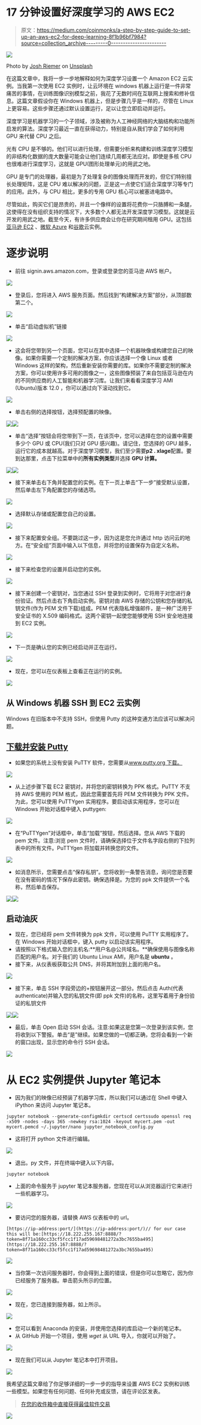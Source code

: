 # 17 分钟设置好深度学习的 AWS EC2

> 原文：<https://medium.com/coinmonks/a-step-by-step-guide-to-set-up-an-aws-ec2-for-deep-learning-8f1b96bf7984?source=collection_archive---------0----------------------->

![](img/1b50899cf15727faea70a6f9cb1fd7f2.png)

Photo by [Josh Riemer](https://unsplash.com/@joshriemer?utm_source=medium&utm_medium=referral) on [Unsplash](https://unsplash.com?utm_source=medium&utm_medium=referral)

在这篇文章中，我将一步一步地解释如何为深度学习设置一个 Amazon EC2 云实例。当我第一次使用 EC2 实例时，让云环境在 windows 机器上运行是一件非常痛苦的事情，在训练图像识别模型之前，我花了无数时间在互联网上搜索和修补信息。这篇文章假设你在 Windows 机器上，但是步骤几乎是一样的，尽管在 Linux 上更容易。这些步骤还通过默认设置运行，足以让您立即启动并运行。

深度学习是机器学习的一个子领域，涉及被称为人工神经网络的大脑结构和功能所启发的算法。深度学习最近一直在获得动力，特别是自从我们学会了如何利用 GPU 来代替 CPU 之后。

光有 CPU 是不够的。他们可以进行处理，但需要分析来构建和训练深度学习模型的非结构化数据的庞大数量可能会让他们连续几周都无法应对。即使是多核 CPU 也很难进行深度学习，这就是 GPU(图形处理单元)的用武之地。

GPU 是专门的处理器，最初是为了处理复杂的图像处理而开发的，但它们特别擅长处理矩阵，这是 CPU 难以解决的问题，正是这一点使它们适合深度学习等专门的应用。此外，与 CPU 相比，更多的专用 GPU 核心可以被塞进电路中。

尽管如此，购买它们是昂贵的，并且一个像样的设置将花费你一只胳膊和一条腿，这使得在没有组织支持的情况下，大多数个人都无法开发深度学习模型。这就是云开发的用武之地。截至今天，有许多供应商会让你在研究期间租用 GPU。这包括[亚马逊 EC2](https://aws.amazon.com/machine-learning/amis/) 、[微软 Azure](https://azure.microsoft.com/en-us/trial/get-started-machine-learning/) 和[谷歌](https://cloud.google.com/ml-engine/docs/tensorflow/using-gpus)云实例。

# 逐步说明

*   前往 signin.aws.amazon.com，登录或登录您的亚马逊 AWS 帐户。

![](img/adc4a3ef697cf340701a1c7e6bdc4878.png)

*   登录后，您将进入 AWS 服务页面。然后找到“构建解决方案”部分，从顶部数第二个。

![](img/baa5b694105d6138bf60a70cea1f4d1a.png)

*   单击“启动虚拟机”链接

![](img/8dcc1416c5cd409530e4c6faa87ccc2c.png)

*   这会将您带到另一个页面，您可以在其中选择一个机器映像或构建您自己的映像。如果你需要一个定制的解决方案，你应该选择一个像 Linux 或者 Windows 这样的架构，然后重新安装你需要的库。如果你不需要定制的解决方案，你可以使用许多可用的图像之一，这些图像预装了来自包括亚马逊在内的不同供应商的人工智能和机器学习库。让我们来看看深度学习 AMI (Ubuntu)版本 12.0 ，你可以通过向下滚动找到它。

![](img/dbf5fec0164e01439b26e85617946179.png)

*   单击右侧的选择按钮，选择预配置的映像。

![](img/dca83e498ffcfa2f41d90192510eec40.png)![](img/5b26e49f153c2ba3b466cea4416834f2.png)

*   单击“选择”按钮会将您带到下一页，在该页中，您可以选择在您的设置中需要多少个 GPU 或 CPU(我们只对 GPU 感兴趣)。请记住，您选择的 GPU 越多，运行它的成本就越高。对于深度学习模型，我们至少需要**p2 . xlage**配置。要到达那里，点击下拉菜单中的**所有实例类型**并选择 **GPU 计算。**

![](img/c5db33331092908c9858e9d8f0756550.png)![](img/901e4614d5bc56a4a38fe02200e4470b.png)

*   接下来单击右下角并配置您的实例。在下一页上单击“下一步”接受默认设置，然后单击左下角配置您的存储选项。

![](img/9738dee3ec2370243375b55343e00945.png)

*   选择默认存储或配置您自己的设置。

![](img/d63848686bac4977c3a5ba9b3ae2be0d.png)

*   接下来配置安全组。不要跳过这一步，因为这是您允许通过 http 访问云的地方。在“安全组”页面中输入以下信息，并将您的设置保存为自定义名称。

![](img/5e067f5cd56023cfbe7d5d861e99565f.png)

*   接下来检查您的设置并启动您的实例。

![](img/8ee46fbca2b16318aff8cdbc940a6ae1.png)

*   接下来创建一个密钥对，当您通过 SSH 登录到实例时，它将用于对您进行身份验证。然后点击右下角启动实例。密钥对由 AWS 存储的公钥和您存储的私钥文件(作为 PEM 文件下载)组成。PEM 代表隐私增强邮件，是一种广泛用于安全证书的 X.509 编码格式。这两个密钥一起使您能够使用 SSH 安全地连接到 EC2 实例。

![](img/6a2939db4c4e00b0c098bd532e2de392.png)

*   下一页是确认您的实例已经启动并正在运行。

![](img/88ebe7269f1a2b91382f65d6113d3986.png)

*   现在，您可以在仪表板上查看正在运行的实例。

![](img/42b7f02eacd9601cf7758b32836bbc07.png)

## 从 Windows 机器 SSH 到 EC2 云实例

Windows 在旧版本中不支持 SSH，但使用 Putty 的这种变通方法应该可以解决问题。

## [下载并安装 Putty](https://www.chiark.greenend.org.uk/~sgtatham/putty/latest.html)

*   如果您的系统上没有安装 PuTTY 软件，您需要从[www.putty.org 下载。](http://www.putty.org.)

![](img/8d9379ef9036a5619074a817ceb95b72.png)

*   从上述步骤下载 EC2 密钥对，并将您的密钥转换为 PPK 格式。PuTTY 不支持 AWS 使用的 PEM 格式，因此您需要首先将 PEM 文件转换为 PPK 文件。为此，您可以使用 PuTTYgen 实用程序。要启动该实用程序，您可以在 Windows 开始对话框中键入 puttygen:

![](img/9aacc68e4608f2aaf026e78f508c02a4.png)

*   在“PuTTYgen”对话框中，单击“加载”按钮，然后选择。您从 AWS 下载的 pem 文件。注意:浏览 pem 文件时，请确保选择位于文件名字段右侧的下拉列表中的所有文件。PuTTYgen 将加载并转换您的文件。

![](img/e27be8320c01899038d01c79274d1326.png)

*   如消息所示，您需要点击“保存私钥”。您将收到一条警告消息，询问您是否要在没有密码的情况下保存此密钥。确保选择是。为您的 ppk 文件提供一个名称，然后单击保存。

![](img/ab858d45021fd2d5c9843b5b2eaf72d0.png)![](img/5843df9ea896f9c9c874eafccb0757d4.png)

## 启动油灰

*   现在，您已经将 pem 文件转换为 ppk 文件，可以使用 PuTTY 实用程序了。在 Windows 开始对话框中，键入 putty 以启动该实用程序。
*   请按照以下格式输入您的主机名:**用户名@公共域名。**确保使用与图像名称匹配的用户名。对于我们的 Ubuntu Linux AMI，用户名是 **ubuntu** 。
*   接下来，从仪表板获取公共 DNS，并将其附加到上面的用户名。

![](img/62b6699d78fdfe25de2624ea53596dff.png)

*   接下来，单击 SSH 字段旁边的+按钮展开这一部分。然后点击 Auth(代表 authenticate)并输入您的私钥文件(即 ppk 文件)的名称，这里写着用于身份验证的私钥文件

![](img/9d25ac4d43e62f9e8bb45c10dc7f2885.png)![](img/0f66ca1a603c69d3feb9967ec649966a.png)

*   最后，单击 Open 启动 SSH 会话。注意:如果这是您第一次登录到该实例，您将收到以下警报。单击“是”继续。如果您做的一切都正确，您将会看到一个新的窗口出现，显示您的命令行 SSH 会话。

![](img/aa3a454d83883686ef3e68ab672f428e.png)

# 从 EC2 实例提供 Jupyter 笔记本

*   因为我们的映像已经预装了机器学习库，所以我们可以通过在 Shell 中键入 iPython 来访问 Jupyter 笔记本。

```
jupyter notebook --generate-configmkdir certscd certssudo openssl req -x509 -nodes -days 365 -newkey rsa:1024 -keyout mycert.pem -out mycert.pemcd ~/.jupyter/nano jupyter_notebook_config.py
```

*   这将打开 python 文件进行编辑。

![](img/52d8ab727d2d469de597b9cd864e5211.png)

*   退出。py 文件，并在终端中键入以下内容。

```
jupyter notebook
```

*   上面的命令服务于 jupyter 笔记本服务器，您现在可以从浏览器运行它来进行一些机器学习。

![](img/8a15bf62b122f438c90637ca53ce7d90.png)

*   要访问您的服务器，请替换 AWS 仪表板中的 url。

```
[https://ip-address:port/](https://ip-address:port/)// for our case this will be:[https://18.222.255.167:8888/?token=8f71a160cc33cf5fcc1f17ad59698481272a3bc7655ba495](https://18.222.255.167:8888/?token=8f71a160cc33cf5fcc1f17ad59698481272a3bc7655ba495)
```

![](img/de01b002bfcaa74c4bf8bb3495c90ab1.png)

*   当你第一次访问服务器时，你会得到上面的错误，但是你可以忽略它，因为你已经服务了服务器。单击箭头所示的位置。

![](img/97184f85f148183c3387cbc35d0c1bc1.png)

*   现在，您已连接到服务器，如上所示。

![](img/81a9cd7e78e8d3e24259022ea1c95772.png)

*   您可以看到 Anaconda 的安装，并使用您选择的库启动一个新的笔记本。
*   从 GitHub 开始一个项目，使用 *wget* 从 URL 导入，你就可以开始了。

![](img/5e273b7541702f0d04e0d45a65e14578.png)

*   现在我们可以从 Jupyter 笔记本中打开项目。

![](img/ab446e3ec4df17f8eab4a6d598a6bbdf.png)

我希望这篇文章给了你足够详细的一步一步的指导来设置 AWS EC2 实例和训练一些模型。如果您有任何问题、任何补充或反馈，请在评论区发表。

> [在您的收件箱中直接获得最佳软件交易](https://coincodecap.com/?utm_source=coinmonks)

[![](img/7c0b3dfdcbfea594cc0ae7d4f9bf6fcb.png)](https://coincodecap.com/?utm_source=coinmonks)